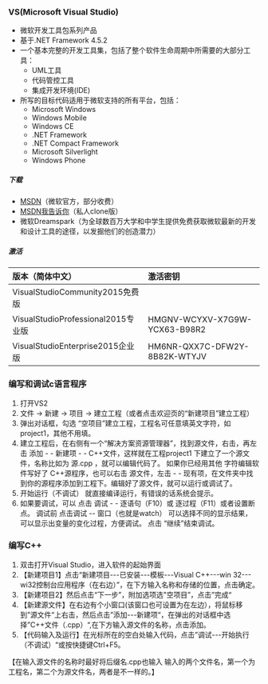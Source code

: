 ### VS(Microsoft Visual Studio)
- 微软开发工具包系列产品
- 基于.NET Framework 4.5.2
- 一个基本完整的开发工具集，包括了整个软件生命周期中所需要的大部分工具：
    + UML工具
    + 代码管控工具
    + 集成开发环境(IDE)
- 所写的目标代码适用于微软支持的所有平台，包括：
    + Microsoft Windows
    + Windows Mobile
    + Windows CE
    + .NET Framework
    + .NET Compact Framework
    + Microsoft Silverlight
    + Windows Phone

##### 下载
- [MSDN](https://msdn.microsoft.com/zh-cn/aa570309)（微软官方，部分收费）
- [MSDN我告诉你](http://www.itellyou.cn/)（私人clone版）
- 微软Dreamspark（为全球数百万大学和中学生提供免费获取微软最新的开发和设计工具的途径，以发掘他们的创造潜力）

##### 激活

|版本（简体中文）                     |激活密钥                      |
|:--------------------------------|:----------------------------|
|VisualStudioCommunity2015免费版   |                             |
|VisualStudioProfessional2015专业版|HMGNV-WCYXV-X7G9W-YCX63-B98R2|
|VisualStudioEnterprise2015企业版  |HM6NR-QXX7C-DFW2Y-8B82K-WTYJV|

### 编写和调试c语言程序
1. 打开VS2
2. 文件 -> 新建 -> 项目 -> 建立工程（或者点击欢迎页的“新建项目”建立工程）
3. 弹出对话框，勾选 “空项目”建立工程，工程名可任意填英文字符，如project1，其他不用填。
4. 建立工程后，在右侧有一个“解决方案资源管理器”，找到源文件，右击，再左击 添加 - - 新建项 - - C++文件，这样就在工程project1 下建立了一个源文件，名称比如为 源.cpp ，就可以编辑代码了。 如果你已经用其他 字符编辑软件写好了 C++源程序，也可以右击 源文件，左击 - - 现有项，在文件夹中找到你的源程序添加到工程下。编辑好了源文件，就可以运行或调试了。
5. 开始运行（不调试） 就直接编译运行，有错误的话系统会提示。
6. 如果要调试，可以 点击 调试 - - 逐语句（F10）或 逐过程（F11）或者设置断点。
调试前 点击调试 -- 窗口（也就是watch）  可以选择不同的显示结果， 可以显示出变量的变化过程，方便调试。 点击 “继续”结束调试。

### 编写C++
1. 双击打开Visual Studio，进入软件的起始界面
2. 【新建项目1】点击“新建项目---已安装---模板---Visual C++---win 32---
wi32控制台应用程序（在右边）”，在下方输入名称和存储的位置，点击确定。
3. 【新建项目2】然后点击“下一步”，附加选项选"空项目”，点击”完成“
4. 【新建源文件】在右边有个小窗口(该窗口也可设置为在左边），将鼠标移到”源文件“上右击，然后点击”添加---新建项“，在弹出的对话框中选择”C++文件（.cpp）“,在下方输入源文件的名称，点击添加。
5. 【代码输入及运行】在光标所在的空白处输入代码，点击”调试---开始执行（不调试）“或按快捷键Ctrl+F5。

【在输入源文件的名称时最好将后缀名.cpp也输入
输入的两个文件名，第一个为工程名，第二个为源文件名，两者是不一样的。】
